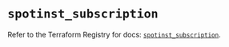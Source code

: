 # `spotinst_subscription`

Refer to the Terraform Registry for docs: [`spotinst_subscription`](https://registry.terraform.io/providers/spotinst/spotinst/1.220.4/docs/resources/subscription).
